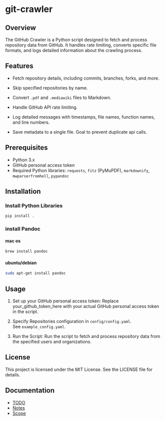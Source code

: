 # git-crawler

## Overview

The GitHub Crawler is a Python script designed to fetch and process repository data from GitHub. It handles rate limiting, converts specific file formats, and logs detailed information about the crawling process. 

## Features

- Fetch repository details, including commits, branches, forks, and more.
- Skip specified repositories by name.
- Convert `.pdf` and `.mediawiki` files to Markdown.

- Handle GitHub API rate limiting.
- Log detailed messages with timestamps, file names, function names, and line numbers.
- Save metadata to a single file.  Goal to prevent duplicate api calls.

## Prerequisites

- Python 3.x
- GitHub personal access token
- Required Python libraries: `requests`, `fitz` (PyMuPDF), `markdownify`, `mwparserfromhell`, `pypandoc`

## Installation

### Install Python Libraries

```sh
pip install .
```

### install Pandoc
#### mac os
```sh
brew install pandoc
```

#### ubuntu/debian
```sh
sudo apt-get install pandoc
```

## Usage

1. Set up your GitHub personal access token:
Replace your_github_token_here with your actual GitHub personal access token in the script.

2. Specify Repositories configuration in `config/config.yaml`.   
See `example_config.yaml`.  

3. Run the Script:
Run the script to fetch and process repository data from the specified users and organizations.


## License
This project is licensed under the MIT License. See the LICENSE file for details.



## Documentation

- [TODO](TODO.md)
- [Notes](NOTES.md)
- [Scope](SCOPE.md)